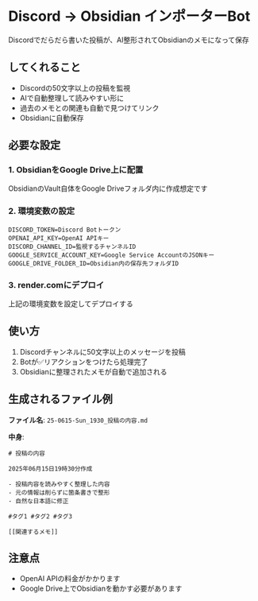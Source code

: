 # Discord → Obsidian インポーターBot

Discordでだらだら書いた投稿が、AI整形されてObsidianのメモになって保存

## してくれること
- Discordの50文字以上の投稿を監視
- AIで自動整理して読みやすい形に
- 過去のメモとの関連も自動で見つけてリンク
- Obsidianに自動保存

## 必要な設定

### 1. ObsidianをGoogle Drive上に配置
ObsidianのVault自体をGoogle Driveフォルダ内に作成想定です

### 2. 環境変数の設定
```
DISCORD_TOKEN=Discord Botトークン
OPENAI_API_KEY=OpenAI APIキー
DISCORD_CHANNEL_ID=監視するチャンネルID
GOOGLE_SERVICE_ACCOUNT_KEY=Google Service AccountのJSONキー
GOOGLE_DRIVE_FOLDER_ID=Obsidian内の保存先フォルダID
```

### 3. render.comにデプロイ
上記の環境変数を設定してデプロイする

## 使い方
1. Discordチャンネルに50文字以上のメッセージを投稿
2. Botが✅リアクションをつけたら処理完了
3. Obsidianに整理されたメモが自動で追加される

## 生成されるファイル例
**ファイル名**: `25-0615-Sun_1930_投稿の内容.md`

**中身**:
```
# 投稿の内容

2025年06月15日19時30分作成

- 投稿内容を読みやすく整理した内容
- 元の情報は削らずに箇条書きで整形
- 自然な日本語に修正

#タグ1 #タグ2 #タグ3

[[関連するメモ]]
```

## 注意点
- OpenAI APIの料金がかかります
- Google Drive上でObsidianを動かす必要があります